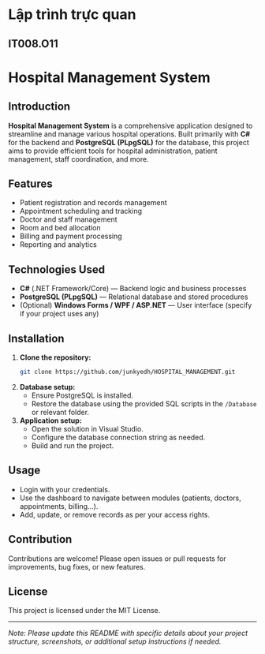 # Lập trình trực quan

## IT008.O11

# Hospital Management System

## Introduction

**Hospital Management System** is a comprehensive application designed to streamline and manage various hospital operations. Built primarily with **C#** for the backend and **PostgreSQL (PLpgSQL)** for the database, this project aims to provide efficient tools for hospital administration, patient management, staff coordination, and more.

## Features

- Patient registration and records management
- Appointment scheduling and tracking
- Doctor and staff management
- Room and bed allocation
- Billing and payment processing
- Reporting and analytics

## Technologies Used

- **C#** (.NET Framework/Core) — Backend logic and business processes
- **PostgreSQL (PLpgSQL)** — Relational database and stored procedures
- (Optional) **Windows Forms / WPF / ASP.NET** — User interface (specify if your project uses any)

## Installation

1. **Clone the repository:**
   ```bash
   git clone https://github.com/junkyedh/HOSPITAL_MANAGEMENT.git
   ```
2. **Database setup:**
   - Ensure PostgreSQL is installed.
   - Restore the database using the provided SQL scripts in the `/Database` or relevant folder.
3. **Application setup:**
   - Open the solution in Visual Studio.
   - Configure the database connection string as needed.
   - Build and run the project.

## Usage

- Login with your credentials.
- Use the dashboard to navigate between modules (patients, doctors, appointments, billing...).
- Add, update, or remove records as per your access rights.

## Contribution

Contributions are welcome! Please open issues or pull requests for improvements, bug fixes, or new features.

## License

This project is licensed under the MIT License.

---

*Note: Please update this README with specific details about your project structure, screenshots, or additional setup instructions if needed.*


 


